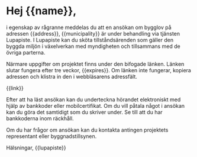 # Hej {{name}},

i egenskap av r&aring;granne meddelas du att en ans&ouml;kan om bygglov p&aring; adressen {{address}}, {{municipality}} &auml;r under behandling via tj&auml;nsten Lupapiste. I Lupapiste kan du sk&ouml;ta tillst&aring;nds&auml;renden som g&auml;ller den byggda milj&ouml;n i v&auml;xelverkan med myndigheten och tillsammans med de &ouml;vriga parterna.  

N&auml;rmare uppgifter om projektet finns under den bifogade l&auml;nken. L&auml;nken slutar fungera efter tre veckor, {{expires}}. Om l&auml;nken inte fungerar, kopiera adressen och klistra in den i webbl&auml;sarens adressf&auml;lt.

{{link}}

Efter att ha l&auml;st ans&ouml;kan kan du underteckna h&ouml;randet elektroniskt med hj&auml;lp av bankkoder eller mobilcertifikat. Om du vill p&aring;tala n&aring;got i ans&ouml;kan kan du g&ouml;ra det samtidigt som du skriver under. Se till att du har bankkoderna inom r&auml;ckh&aring;ll.

Om du har fr&aring;gor om ans&ouml;kan kan du kontakta antingen projektets representant eller byggnadstillsynen. 

H&auml;lsningar,
{{lupapiste}}